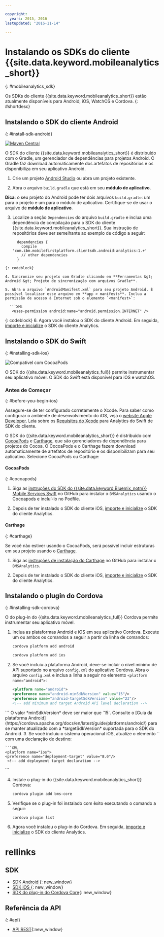 ```yaml
---

copyright:
  years: 2015, 2016
lastupdated: "2016-11-14"

---
```


# Instalando os SDKs do cliente {{site.data.keyword.mobileanalytics_short}}
{: #mobileanalytics_sdk}

Os SDKs do cliente {{site.data.keyword.mobileanalytics_short}} estão atualmente disponíveis para Android, iOS, WatchOS e Cordova.
{: #shortdesc}

## Instalando o SDK do cliente Android 
{: #install-sdk-android}

[![Maven Central](https://maven-badges.herokuapp.com/maven-central/com.ibm.mobilefirstplatform.clientsdk.android/analytics/badge.svg)](https://maven-badges.herokuapp.com/maven-central/com.ibm.mobilefirstplatform.clientsdk.android/analytics)

O SDK do cliente {{site.data.keyword.mobileanalytics_short}} é distribuído com o Gradle, um gerenciador de dependências para projetos Android. O Gradle faz download automaticamente dos artefatos de repositórios e os disponibiliza em seu aplicativo Android.

1. Crie um projeto [Android Studio](http://developer.android.com/sdk/index.html) ou abra um projeto existente.

2. Abra o arquivo `build.gradle` que está em seu **módulo de aplicativo**.

  **Dica**: o seu projeto do Android pode ter dois arquivos `build.gradle`: um para o projeto e um para o módulo de
aplicativo. Certifique-se de usar o arquivo de **módulo de aplicativo**.

3. Localize a seção `Dependencies` do arquivo `build.gradle`
e inclua uma dependência de compilação para o SDK do cliente
{{site.data.keyword.mobileanalytics_short}}. Sua instrução de repositórios deve ser semelhante ao exemplo de código a seguir:

	```Gradle
      dependencies {
        compile 'com.ibm.mobilefirstplatform.clientsdk.android:analytics:1.+'
    	// other dependencies  
      }
  ```
  {: codeblock}

4. Sincronize seu projeto com Gradle clicando em **Ferramentas &gt; Android &gt; Projeto de sincronização com arquivos Gradle**.

5. Abra o arquivo `AndroidManifest.xml` para seu projeto Android. É possível localizar esse arquivo em **app > manifests**. Inclua a permissão de acesso à Internet sob o elemento `<manifest>`:

	```XML
	 <uses-permission android:name="android.permission.INTERNET" />
   ```
   {: codeblock}
6. Agora você instalou o SDK do cliente Android. Em seguida, [importe e inicialize](sdk.html#initalize-ma-sdk) o SDK do cliente Analytics.   

## Instalando o SDK do Swift
{: #installing-sdk-ios}

![Compatível com CocoaPods](https://img.shields.io/cocoapods/v/BMSAnalytics.svg)

O SDK do {{site.data.keyword.mobileanalytics_full}} permite instrumentar seu aplicativo móvel. O SDK do Swift está disponível para iOS e watchOS.

### Antes de Começar
{: #before-you-begin-ios}

Assegure-se de ter configurado corretamente o Xcode. Para saber como configurar o ambiente de desenvolvimento do iOS, veja o [website Apple Developer](https://developer.apple.com/support/xcode/). Leia sobre os [Requisitos do Xcode](https://github.com/ibm-bluemix-mobile-services/bms-clientsdk-swift-analytics/tree/development#requirements)
para Analytics do Swift de SDK do cliente.

O SDK do {{site.data.keyword.mobileanalytics_short}} é distribuído com [CocoaPods](https://cocoapods.org/) e
[Carthage](https://github.com/Carthage/Carthage#getting-started), que são gerenciadores de dependência para projetos do Cocoa. O CocoaPods e o Carthage fazem download automaticamente de artefatos de repositório e os disponibilizam para seu aplicativo. 
Selecione CocoaPods ou Carthage:

#### CocoaPods
{: #cocoapods}

1. Siga as
[instruções do SDK do {{site.data.keyword.Bluemix_notm}} Mobile Services Swift](https://github.com/ibm-bluemix-mobile-services/bms-clientsdk-swift-analytics/tree/development#cocoapods) no
GitHub para instalar o `BMSAnalytics` usando o Cocoapods e incluí-lo no Podfile. 
	
2. Depois de ter instalado o SDK do cliente iOS, [importe e inicialize](sdk.html#initalize-ma-sdk) o SDK do cliente Analytics.   

#### Carthage
{: #carthage}

Se você não estiver usando o CocoaPods, será possível incluir estruturas em seu projeto
usando o [Carthage](https://github.com/Carthage/Carthage#if-youre-building-for-ios-tvos-or-watchos).

1. Siga as
[instruções
de instalação do Carthage](https://github.com/ibm-bluemix-mobile-services/bms-clientsdk-swift-analytics/tree/development#carthage) no GitHub para instalar o
`BMSAnalytics`.

2. Depois de ter instalado o SDK do cliente iOS, [importe e inicialize](sdk.html#initalize-ma-sdk) o SDK do cliente Analytics.

## Instalando o plugin do Cordova
{: #installing-sdk-cordova}

O <!--SDK--> do plug-in do {{site.data.keyword.mobileanalytics_full}}
Cordova permite instrumentar seu
aplicativo móvel. 

1. Inclua as plataformas Android e iOS em seu aplicativo Cordova. Execute um ou ambos os comandos a seguir a partir da linha de comandos:

	```Bash
	cordova platform add android
	```
	
	```Bash
	cordova platform add ios
	```
	
2. Se você incluiu a plataforma Android, deve-se incluir o nível mínimo de API suportado no arquivo `config.xml` do aplicativo Cordova. Abra o arquivo `config.xml` e inclua a linha a seguir no elemento `<platform name="android">`:

	```XML
	<platform name="android">  
  	<preference name="android-minSdkVersion" value="15"/>
  	<preference name="android-targetSdkVersion" value="23"/>
  	<!-- add minimum and target Android API level declaration -->
  </platform>
```
O valor *minSdkVersion* deve ser maior que `15`. 
Consulte o
[Guia da plataforma Android](https://cordova.apache.org/docs/en/latest/guide/platforms/android/) para se manter atualizado com a
*targetSdkVersion* suportada para o SDK do Android.
3. Se você incluiu o sistema operacional iOS, atualize o elemento `<platform name="ios">` com uma declaração de destino:

	```XML
	<platform name="ios">
    <preference name="deployment-target" value="8.0"/>
     <!-- add deployment target declaration -->
  </platform>
```

4. Instale o plug-in do
{{site.data.keyword.mobileanalytics_short}} Cordova:

 	```Bash
	cordova plugin add bms-core
	```

5. Verifique se o plug-in foi instalado com êxito executando o comando a seguir:
	```Bash
	cordova plugin list
	```
	
6. Agora você instalou o plug-in do Cordova. Em seguida, [importe e inicialize](sdk.html#initalize-ma-sdk) o SDK do cliente Analytics.

# rellinks

## SDK
* [SDK Android ](https://github.com/ibm-bluemix-mobile-services/bms-clientsdk-android-analytics){: new_window}  
* [SDK iOS ](https://github.com/ibm-bluemix-mobile-services/bms-clientsdk-swift-analytics){: new_window}
* [SDK do plug-in do
Cordova Core](https://www.npmjs.com/package/bms-core){: new_window}

## Referência da API
{: #api}
* [API REST](https://mobile-analytics-dashboard.{DomainName}/analytics-service/){:new_window}
